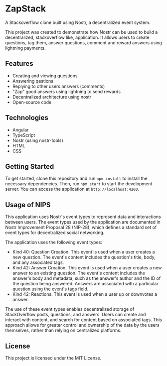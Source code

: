 # ZapStack

A Stackoverflow clone built using Nostr, a decentralized event system.

This project was created to demonstrate how Nostr can be used to build a decentralized, stackoverflow like, application.
It allows users to create questions, tag them, answer questions, comment and reward answers using lightning payments.

## Features

- Creating and viewing questions
- Answering qestions
- Replying to other users answers (comments)
- "Zap" good answers using lightning to send rewards 
- Decentralized architecture using nostr
- Open-source code

## Technologies

- Angular
- TypeScript
- Nostr (using nostr-tools)
- HTML
- CSS

## Getting Started

To get started, clone this repository and run `npm install` to install the necessary dependencies.
Then, run `npm start` to start the development server. You can access the application at `http://localhost:4200`.

## Usage of NIPS

This application uses Nostr's event types to represent data and interactions between users. The event types used by the application are documented in Nostr Improvement Proposal 28 (NIP-28), which defines a standard set of event types for decentralized social networking.

The application uses the following event types:

- Kind 40: Question Creation. This event is used when a user creates a new question. The event's content includes the question's title, body, and any associated tags.
- Kind 42: Answer Creation. This event is used when a user creates a new answer to an existing question. The event's content includes the answer's body and metadata, such as the answer's author and the ID of the question being answered. Answers are associated with a particular question using the event's tags field.
- Kind 42: Reactions. This event is used when a user up or downvotes a answer.

The use of these event types enables decentralized storage of StackOverflow posts, questions, and answers. Users can create and interact with content, and search for content based on associated tags. This approach allows for greater control and ownership of the data by the users themselves, rather than relying on centralized platforms.

## License

This project is licensed under the MIT License.

